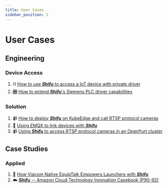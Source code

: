 ```yaml
---
title: User Cases
sidebar_position: 2
---
```


# User Cases

## Engineering

### Device Access

1. :chains: [How to use ***Shifu*** to access a IoT device with private driver](https://mp.weixin.qq.com/s/Nm4tmd_hi0u0ebkkuOgyuw)
2. :control_knobs: [How to extend ***Shifu***'s Siemens PLC driver capabilities](https://mp.weixin.qq.com/s/FiZ2p4e1M9ABkF4SS15Qgg)

### Solution

1. :video_camera: [How to deploy ***Shifu*** on KubeEdge and call RTSP protocol cameras](https://mp.weixin.qq.com/s/x6eJA8jqmcTjdiPpGVyAkw)
2. :dancers: [Using EMQX to link devices with ***Shifu***](https://mp.weixin.qq.com/s/OksAvQ4i2Sg9qKFTBsfQjw)
3. :video_camera: [Using ***Shifu*** to access RTSP protocol cameras in an OpenYurt cluster](https://mp.weixin.qq.com/s/InSWgAQwUK1B3XVyj1Wa8Q)

## Case Studies

### Applied

1. :rocket: [How Viacom Native EquipTalk Empowers Launchers with ***Shifu***](https://mp.weixin.qq.com/s/T-_o2072dk5X0X4NChXUpA)
2. :cloud: [***Shifu*** -- Amazon Cloud Technology Innovation Casebook (P90-92)](https://d1.awsstatic.com/whitepapers/amazon-iot-innovation-case.pdf)
